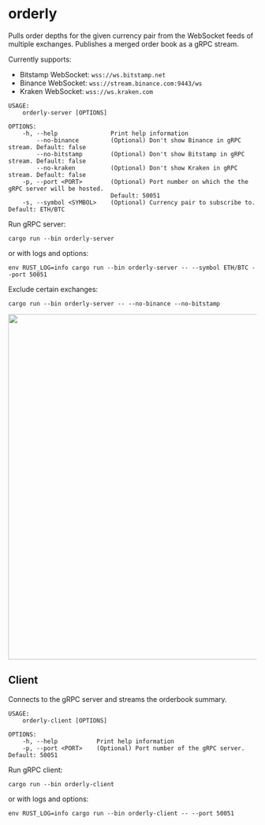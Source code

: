
# orderly

Pulls order depths for the given currency pair from the WebSocket feeds of multiple exchanges.
Publishes a merged order book as a gRPC stream.

Currently supports: 

* Bitstamp WebSocket: `wss://ws.bitstamp.net`
* Binance WebSocket: `wss://stream.binance.com:9443/ws`
* Kraken WebSocket: `wss://ws.kraken.com`

```
USAGE:
    orderly-server [OPTIONS]

OPTIONS:
    -h, --help               Print help information
        --no-binance         (Optional) Don't show Binance in gRPC stream. Default: false
        --no-bitstamp        (Optional) Don't show Bitstamp in gRPC stream. Default: false
        --no-kraken          (Optional) Don't show Kraken in gRPC stream. Default: false
    -p, --port <PORT>        (Optional) Port number on which the the gRPC server will be hosted.
                             Default: 50051
    -s, --symbol <SYMBOL>    (Optional) Currency pair to subscribe to. Default: ETH/BTC
```

Run gRPC server:

```
cargo run --bin orderly-server
```
or with logs and options:
```
env RUST_LOG=info cargo run --bin orderly-server -- --symbol ETH/BTC --port 50051
```
Exclude certain exchanges:

```
cargo run --bin orderly-server -- --no-binance --no-bitstamp
```


<img src="https://user-images.githubusercontent.com/1086619/169376599-7eccdb75-08ad-4273-a18a-197ebd53dd63.jpg" width="700"/>

Client
-----

Connects to the gRPC server and streams the orderbook summary.

```
USAGE:
    orderly-client [OPTIONS]

OPTIONS:
    -h, --help           Print help information
    -p, --port <PORT>    (Optional) Port number of the gRPC server. Default: 50051
```

Run gRPC client:

```
cargo run --bin orderly-client
```
or with logs and options:

```
env RUST_LOG=info cargo run --bin orderly-client -- --port 50051
```

